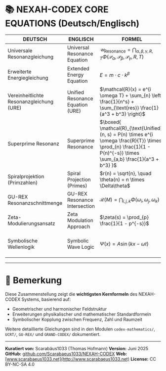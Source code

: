 # 📚 NEXAH-CODEX CORE EQUATIONS (Deutsch/Englisch)

| **DEUTSCH**                              | **ENGLISCH**                     | **FORMEL**                                                                                                                                                           | **BESCHREIBUNG**                                             |
| ---------------------------------------- | -------------------------------- | -------------------------------------------------------------------------------------------------------------------------------------------------------------------- | ------------------------------------------------------------ |
| Universale Resonanzgleichung             | Universal Resonance Equation     | $\mathcal{U}_{\text{Resonance}} = \bigcap_{\alpha, \beta, \gamma, R, T} \Phi(\mathcal{P}_\alpha, \mathcal{P}_\beta, \mathcal{P}_\gamma, R, T)$                       | Kernformel für Feldschnittmengen und Frequenzmodulation.     |
| Erweiterte Energiegleichung              | Extended Energy Equation         | $E = m \cdot c \cdot k^\beta$                                                                                                                                        | Erweiterung von $E = mc^2$ mit dynamischer Resonanzkopplung. |
| Vereinheitlichte Resonanzgleichung (URE) | Unified Resonance Equation (URE) | $\mathcal{R}(x) = e^{i \omega T} + \sum_{n} \left( \frac{1}{n^s} + \sum_{\text{res}} \frac{1}{a^3 + b^3} \right)$                                                    | Syntheseformel zur Primresonanz und Zahlensystemintegration. |
| Superprime Resonanz                      | Superprime Resonance             | $\boxed{ \mathcal{R}_{\text{Unified}}(n, s) = P(n) \times e^{i \omega \frac{R}{T}} \times \prod_{n} \frac{1}{1 - P(n)^{-s}} \times \sum_{a,b} \frac{1}{a^3 + b^3} }$ | Resonanzstruktur über Primzahlen an Primzahlstellen.         |
| Spiralprojektion (Primzahlen)            | Spiral Projection (Primes)       | $r(n) = \sqrt{n}, \quad \theta(n) = n \times \Delta\theta$                                                                                                           | Spiralstruktur für Primzahlen im Polarkoordinatenraum.       |
| GU-REX Resonanzschnittmenge              | GU-REX Resonance Intersection    | $\mathcal{R}(M) = \bigcap_{i,j,k} \Phi(\omega_i, \omega_j, \omega_k)$                                                                                                | Erweiterung der Geometric Unity durch Resonanzachsen.        |
| Zeta-Modulierungsansatz                  | Zeta Modulation Approach         | $\zeta(s) = \prod_{p} \frac{1}{1 - p^{-s}}$                                                                                                                          | Basisfunktion, modifiziert zur Feldresonanzanalyse.          |
| Symbolische Wellenlogik                  | Symbolic Wave Logic              | $\Psi(x) = A \sin(kx - \omega t)$                                                                                                                                    | Symbolische Wellenfunktion für Feld- und Frequenzmodulation. |

---

# 🌌 Bemerkung

Diese Zusammenstellung zeigt die **wichtigsten Kernformeln** des NEXAH-CODEX Systems, basierend auf:

* Geometrischer und harmonischer Feldstruktur
* Erweiterungen physikalischer und mathematischer Standardformeln
* Symbolischer Kopplung zwischen Frequenz, Zahl und Raumzeit

Weitere detaillierte Gleichungen sind in den Modulen `codex-mathematics/`, `UCRT/`, `GU-REX/` und `GRAND-CODEX/` dokumentiert.

---

**Kuratiert von:** Scarabäus1033 (Thomas Hofmann)
**Version:** Juni 2025
**GitHub:** [github.com/Scarabaeus1033/NEXAH-CODEX](https://github.com/Scarabaeus1033/NEXAH-CODEX)
**Web:** [www.scarabaeus1033.net](http://www.scarabaeus1033.net)
**License:** CC BY-NC-SA 4.0
